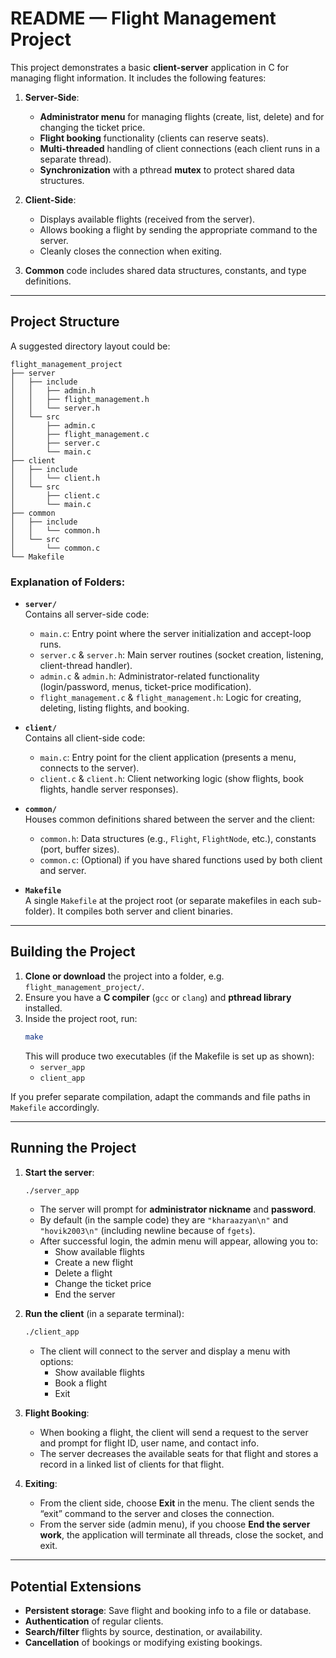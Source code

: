 # README — Flight Management Project

This project demonstrates a basic **client-server** application in C for managing flight information. It includes the following features:

1. **Server-Side**:
   - **Administrator menu** for managing flights (create, list, delete) and for changing the ticket price.
   - **Flight booking** functionality (clients can reserve seats).
   - **Multi-threaded** handling of client connections (each client runs in a separate thread).
   - **Synchronization** with a pthread **mutex** to protect shared data structures.

2. **Client-Side**:
   - Displays available flights (received from the server).
   - Allows booking a flight by sending the appropriate command to the server.
   - Cleanly closes the connection when exiting.

3. **Common** code includes shared data structures, constants, and type definitions.

---

## Project Structure

A suggested directory layout could be:

```
flight_management_project
├── server
│   ├── include
│   │   ├── admin.h
│   │   ├── flight_management.h
│   │   └── server.h
│   └── src
│       ├── admin.c
│       ├── flight_management.c
│       ├── server.c
│       └── main.c
├── client
│   ├── include
│   │   └── client.h
│   └── src
│       ├── client.c
│       └── main.c
├── common
│   ├── include
│   │   └── common.h
│   └── src
│       └── common.c
└── Makefile
```

### Explanation of Folders:

- **`server/`**  
  Contains all server-side code:
  - `main.c`: Entry point where the server initialization and accept-loop runs.
  - `server.c` & `server.h`: Main server routines (socket creation, listening, client-thread handler).
  - `admin.c` & `admin.h`: Administrator-related functionality (login/password, menus, ticket-price modification).
  - `flight_management.c` & `flight_management.h`: Logic for creating, deleting, listing flights, and booking.

- **`client/`**  
  Contains all client-side code:
  - `main.c`: Entry point for the client application (presents a menu, connects to the server).
  - `client.c` & `client.h`: Client networking logic (show flights, book flights, handle server responses).

- **`common/`**  
  Houses common definitions shared between the server and the client:
  - `common.h`: Data structures (e.g., `Flight`, `FlightNode`, etc.), constants (port, buffer sizes).
  - `common.c`: (Optional) if you have shared functions used by both client and server.

- **`Makefile`**  
  A single `Makefile` at the project root (or separate makefiles in each sub-folder). It compiles both server and client binaries.

---

## Building the Project

1. **Clone or download** the project into a folder, e.g. `flight_management_project/`.
2. Ensure you have a **C compiler** (`gcc` or `clang`) and **pthread library** installed.
3. Inside the project root, run:
   ```bash
   make
   ```
   This will produce two executables (if the Makefile is set up as shown):
   - `server_app`
   - `client_app`

If you prefer separate compilation, adapt the commands and file paths in `Makefile` accordingly.

---

## Running the Project

1. **Start the server**:
   ```bash
   ./server_app
   ```
   - The server will prompt for **administrator nickname** and **password**.  
   - By default (in the sample code) they are `"kharaazyan\n"` and `"hovik2003\n"` (including newline because of `fgets`).  
   - After successful login, the admin menu will appear, allowing you to:
     - Show available flights
     - Create a new flight
     - Delete a flight
     - Change the ticket price
     - End the server

2. **Run the client** (in a separate terminal):
   ```bash
   ./client_app
   ```
   - The client will connect to the server and display a menu with options:
     - Show available flights
     - Book a flight
     - Exit

3. **Flight Booking**:
   - When booking a flight, the client will send a request to the server and prompt for flight ID, user name, and contact info.  
   - The server decreases the available seats for that flight and stores a record in a linked list of clients for that flight.

4. **Exiting**:
   - From the client side, choose **Exit** in the menu. The client sends the “exit” command to the server and closes the connection.
   - From the server side (admin menu), if you choose **End the server work**, the application will terminate all threads, close the socket, and exit.

---


## Potential Extensions

- **Persistent storage**: Save flight and booking info to a file or database.
- **Authentication** of regular clients.
- **Search/filter** flights by source, destination, or availability.
- **Cancellation** of bookings or modifying existing bookings.